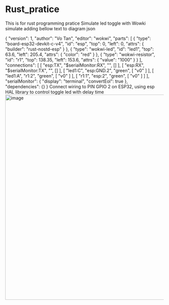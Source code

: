 # Rust_pratice
This is for rust programming pratice
Simulate led toggle with Wowki simulate adding bellow text to diagram json

{
  "version": 1,
  "author": "Vo Tan",
  "editor": "wokwi",
  "parts": [
    {
      "type": "board-esp32-devkit-c-v4",
      "id": "esp",
      "top": 0,
      "left": 0,
      "attrs": { "builder": "rust-nostd-esp" }
    },
    { "type": "wokwi-led", "id": "led1", "top": 63.6, "left": 205.4, "attrs": { "color": "red" } },
    {
      "type": "wokwi-resistor",
      "id": "r1",
      "top": 138.35,
      "left": 153.6,
      "attrs": { "value": "1000" }
    }
  ],
  "connections": [
    [ "esp:TX", "$serialMonitor:RX", "", [] ],
    [ "esp:RX", "$serialMonitor:TX", "", [] ],
    [ "led1:C", "esp:GND.2", "green", [ "v0" ] ],
    [ "led1:A", "r1:2", "green", [ "v0" ] ],
    [ "r1:1", "esp:2", "green", [ "v0" ] ]
  ],
  "serialMonitor": { "display": "terminal", "convertEol": true },
  "dependencies": {}
}
Connect wiring to PIN GPIO 2 on ESP32, using esp HAL library to control toggle led with delay time 
<img width="695" height="651" alt="image" src="https://github.com/user-attachments/assets/2ac62352-181b-4eab-9628-5676a87ce5c4" />
